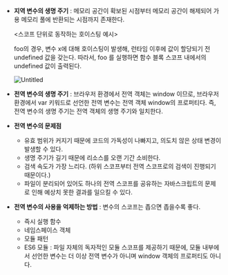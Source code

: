 - **지역 변수의 생명 주기**
  : 메모리 공간이 확보된 시점부터 메모리 공간이 해제되어 가용 메모리 풀에 반환되는 시점까지 존재한다.

  <스코프 단위로 동작하는 호이스팅 예시>

  foo의 경우, 변수 x에 대해 호이스팅이 발생해, 런타임 이후에 값이 할당되기 전 undefined 값을 갖는다. 따라서, foo 를 실행하면 함수 블록 스코프 내에서의 undefined 값이 출력된다.

  ![Untitled](https://s3-us-west-2.amazonaws.com/secure.notion-static.com/a5ddccfb-9745-4687-821d-8a32102913c9/Untitled.png)

- **전역 변수의 생명 주기**
  : 브라우저 환경에서 전역 객체는 window 이므로, 브라우저 환경에서 var 키워드로 선언한 전역 변수는 전역 객체 window의 프로퍼티다.
  즉, 전역 변수의 생명 주기는 전역 객체의 생명 주기와 일치한다.

- **전역 변수의 문제점**

  - 유효 범위가 커지기 때문에 코드의 가독성이 나빠지고, 의도치 않은 상태 변경이 발생할 수 있다.
  - 생명 주기가 길기 때문에 리소스를 오랜 기간 소비한다.
  - 검색 속도가 가장 느리다. (하위 스코프부터 전역 스코프로의 검색이 진행되기 때문이다.)
  - 파일이 분리되어 있어도 하나의 전역 스코프를 공유하는 자바스크립트의 문제로 인해 예상치 못한 결과를 일으킬 수 있다.

- **전역 변수의 사용을 억제하는 방법**
  : 변수의 스코프는 좁으면 좁을수록 좋다.
  - 즉시 실행 함수
  - 네임스페이스 객체
  - 모듈 패턴
  - ES6 모듈
    : 파일 자체의 독자적인 모듈 스코프를 제공하기 때문에, 모듈 내부에서 선언한 변수는 더 이상 전역 변수가 아니며 window 객체의 프로퍼티도 아니다.
